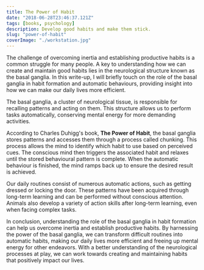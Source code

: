 ```yaml
---
title: The Power of Habit
date: "2018-06-28T23:46:37.121Z"
tags: [books, psychology]
description: Develop good habits and make them stick.
slug: "power-of-habit"
coverImage: "./workstation.jpg"
---
```


The challenge of overcoming inertia and establishing productive habits is a common struggle for many people. A key to understanding how we can create and maintain good habits lies in the neurological structure known as the basal ganglia. In this write-up, I will briefly touch on the role of the basal ganglia in habit formation and automatic behaviours, providing insight into how we can make our daily lives more efficient.

The basal ganglia, a cluster of neurological tissue, is responsible for recalling patterns and acting on them. This structure allows us to perform tasks automatically, conserving mental energy for more demanding activities.

According to Charles Duhigg's book, **The Power of Habit**, the basal ganglia stores patterns and accesses them through a process called chunking. This process allows the mind to identify which habit to use based on perceived cues. The conscious mind then triggers the associated habit and relaxes until the stored behavioural pattern is complete. When the automatic behaviour is finished, the mind ramps back up to ensure the desired result is achieved.

Our daily routines consist of numerous automatic actions, such as getting dressed or locking the door. These patterns have been acquired through long-term learning and can be performed without conscious attention. Animals also develop a variety of action skills after long-term learning, even when facing complex tasks.

In conclusion, understanding the role of the basal ganglia in habit formation can help us overcome inertia and establish productive habits. By harnessing the power of the basal ganglia, we can transform difficult routines into automatic habits, making our daily lives more efficient and freeing up mental energy for other endeavors. With a better understanding of the neurological processes at play, we can work towards creating and maintaining habits that positively impact our lives.
